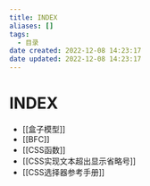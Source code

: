 ```yaml
---
title: INDEX
aliases: []
tags:
  - 目录
date created: 2022-12-08 14:23:17
date updated: 2022-12-08 14:23:17
---
```


# INDEX

- [[盒子模型]]
- [[BFC]]
- [[CSS函数]]
- [[CSS实现文本超出显示省略号]]
- [[CSS选择器参考手册]]
